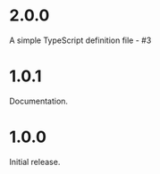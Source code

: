 # 2.0.0

A simple TypeScript definition file - #3

# 1.0.1

Documentation.

# 1.0.0

Initial release.

